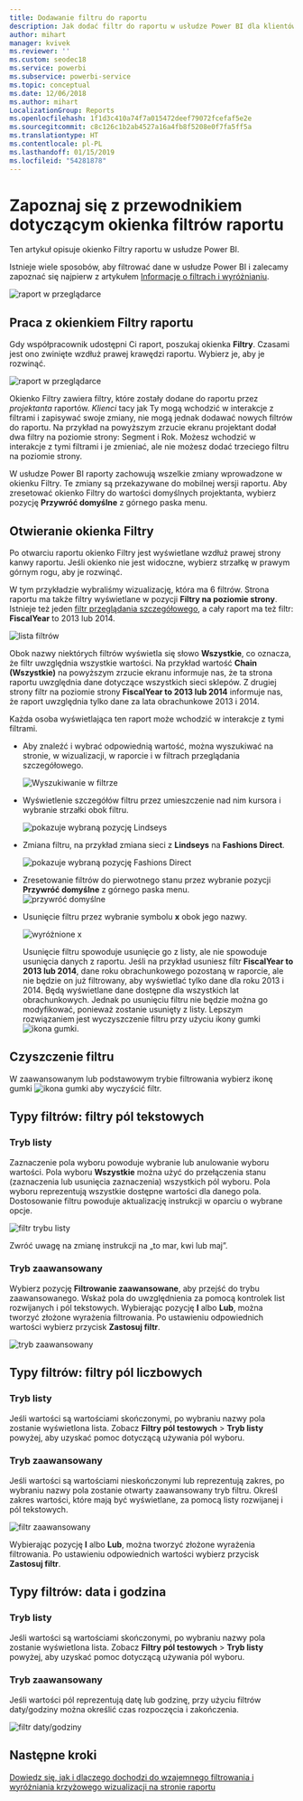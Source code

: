 ```yaml
---
title: Dodawanie filtru do raportu
description: Jak dodać filtr do raportu w usłudze Power BI dla klientów indywidualnych
author: mihart
manager: kvivek
ms.reviewer: ''
ms.custom: seodec18
ms.service: powerbi
ms.subservice: powerbi-service
ms.topic: conceptual
ms.date: 12/06/2018
ms.author: mihart
LocalizationGroup: Reports
ms.openlocfilehash: 1f1d3c410a74f7a015472deef79072fcefaf5e2e
ms.sourcegitcommit: c8c126c1b2ab4527a16a4fb8f5208e0f7fa5ff5a
ms.translationtype: HT
ms.contentlocale: pl-PL
ms.lasthandoff: 01/15/2019
ms.locfileid: "54281878"
---
```

# <a name="take-a-tour-of-the-report-filters-pane"></a>Zapoznaj się z przewodnikiem dotyczącym okienka filtrów raportu
Ten artykuł opisuje okienko Filtry raportu w usłudze Power BI.

Istnieje wiele sposobów, aby filtrować dane w usłudze Power BI i zalecamy zapoznać się najpierw z artykułem [Informacje o filtrach i wyróżnianiu](../power-bi-reports-filters-and-highlighting.md).

![raport w przeglądarce](media/end-user-report-filter/power-bi-browser.png)

## <a name="working-with-the-report-filters-pane"></a>Praca z okienkiem Filtry raportu
Gdy współpracownik udostępni Ci raport, poszukaj okienka **Filtry**. Czasami jest ono zwinięte wzdłuż prawej krawędzi raportu. Wybierz je, aby je rozwinąć.   

![raport w przeglądarce](media/end-user-report-filter/power-bi-expanded.png)

Okienko Filtry zawiera filtry, które zostały dodane do raportu przez *projektanta* raportów. *Klienci* tacy jak Ty mogą wchodzić w interakcje z filtrami i zapisywać swoje zmiany, nie mogą jednak dodawać nowych filtrów do raportu. Na przykład na powyższym zrzucie ekranu projektant dodał dwa filtry na poziomie strony: Segment i Rok. Możesz wchodzić w interakcje z tymi filtrami i je zmieniać, ale nie możesz dodać trzeciego filtru na poziomie strony.

W usłudze Power BI raporty zachowują wszelkie zmiany wprowadzone w okienku Filtry. Te zmiany są przekazywane do mobilnej wersji raportu. Aby zresetować okienko Filtry do wartości domyślnych projektanta, wybierz pozycję **Przywróć domyślne** z górnego paska menu.     

## <a name="open-the-filters-pane"></a>Otwieranie okienka Filtry
Po otwarciu raportu okienko Filtry jest wyświetlane wzdłuż prawej strony kanwy raportu. Jeśli okienko nie jest widoczne, wybierz strzałkę w prawym górnym rogu, aby je rozwinąć.  

W tym przykładzie wybraliśmy wizualizację, która ma 6 filtrów. Strona raportu ma także filtry wyświetlane w pozycji **Filtry na poziomie strony**. Istnieje też jeden [filtr przeglądania szczegółowego](../power-bi-report-add-filter.md), a cały raport ma też filtr:  **FiscalYear** to 2013 lub 2014.

![lista filtrów](media/end-user-report-filter/power-bi-filter-list.png)

Obok nazwy niektórych filtrów wyświetla się słowo **Wszystkie**, co oznacza, że filtr uwzględnia wszystkie wartości.  Na przykład wartość **Chain (Wszystkie)** na powyższym zrzucie ekranu informuje nas, że ta strona raportu uwzględnia dane dotyczące wszystkich sieci sklepów.  Z drugiej strony filtr na poziomie strony **FiscalYear to 2013 lub 2014** informuje nas, że raport uwzględnia tylko dane za lata obrachunkowe 2013 i 2014.

Każda osoba wyświetlająca ten raport może wchodzić w interakcje z tymi filtrami.

- Aby znaleźć i wybrać odpowiednią wartość, można wyszukiwać na stronie, w wizualizacji, w raporcie i w filtrach przeglądania szczegółowego. 

    ![Wyszukiwanie w filtrze](media/end-user-report-filter/power-bi-filter-search.png)

- Wyświetlenie szczegółów filtru przez umieszczenie nad nim kursora i wybranie strzałki obok filtru.
  
   ![pokazuje wybraną pozycję Lindseys](media/end-user-report-filter/power-bi-expan-filter.png)
* Zmiana filtru, na przykład zmiana sieci z **Lindseys** na **Fashions Direct**.
  
     ![pokazuje wybraną pozycję Fashions Direct](media/end-user-report-filter/power-bi-filter-chain.png)

* Zresetowanie filtrów do pierwotnego stanu przez wybranie pozycji **Przywróć domyślne** z górnego paska menu.    
    ![przywróć domyślne](media/end-user-report-filter/power-bi-reset-to-default.png)
    
* Usunięcie filtru przez wybranie symbolu **x** obok jego nazwy.
  
    ![wyróżnione x](media/end-user-report-filter/power-bi-delete-filter.png)

  Usunięcie filtru spowoduje usunięcie go z listy, ale nie spowoduje usunięcia danych z raportu.  Jeśli na przykład usuniesz filtr **FiscalYear to 2013 lub 2014**, dane roku obrachunkowego pozostaną w raporcie, ale nie będzie on już filtrowany, aby wyświetlać tylko dane dla roku 2013 i 2014. Będą wyświetlane dane dostępne dla wszystkich lat obrachunkowych.  Jednak po usunięciu filtru nie będzie można go modyfikować, ponieważ zostanie usunięty z listy. Lepszym rozwiązaniem jest wyczyszczenie filtru przy użyciu ikony gumki ![ ikona gumki ](media/end-user-report-filter/power-bi-eraser-icon.png).
  
  



## <a name="clear-a-filter"></a>Czyszczenie filtru
 W zaawansowanym lub podstawowym trybie filtrowania wybierz ikonę gumki  ![ikona gumki](media/end-user-report-filter/pbi_erasericon.jpg) aby wyczyścić filtr. 


## <a name="types-of-filters-text-field-filters"></a>Typy filtrów: filtry pól tekstowych
### <a name="list-mode"></a>Tryb listy
Zaznaczenie pola wyboru powoduje wybranie lub anulowanie wyboru wartości. Pola wyboru **Wszystkie** można użyć do przełączenia stanu (zaznaczenia lub usunięcia zaznaczenia) wszystkich pól wyboru. Pola wyboru reprezentują wszystkie dostępne wartości dla danego pola.  Dostosowanie filtru powoduje aktualizację instrukcji w oparciu o wybrane opcje. 

![filtr trybu listy](media/end-user-report-filter/power-bi-restatement-new.png)

Zwróć uwagę na zmianę instrukcji na „to mar, kwi lub maj”.

### <a name="advanced-mode"></a>Tryb zaawansowany
Wybierz pozycję **Filtrowanie zaawansowane**, aby przejść do trybu zaawansowanego. Wskaż pola do uwzględnienia za pomocą kontrolek list rozwijanych i pól tekstowych. Wybierając pozycję **I** albo **Lub**, można tworzyć złożone wyrażenia filtrowania. Po ustawieniu odpowiednich wartości wybierz przycisk **Zastosuj filtr**.  

![tryb zaawansowany](media/end-user-report-filter/power-bi-advanced.png)

## <a name="types-of-filters-numeric-field-filters"></a>Typy filtrów: filtry pól liczbowych
### <a name="list-mode"></a>Tryb listy
Jeśli wartości są wartościami skończonymi, po wybraniu nazwy pola zostanie wyświetlona lista.  Zobacz **Filtry pól testowych** &gt; **Tryb listy** powyżej, aby uzyskać pomoc dotyczącą używania pól wyboru.   

### <a name="advanced-mode"></a>Tryb zaawansowany
Jeśli wartości są wartościami nieskończonymi lub reprezentują zakres, po wybraniu nazwy pola zostanie otwarty zaawansowany tryb filtru. Określ zakres wartości, które mają być wyświetlane, za pomocą listy rozwijanej i pól tekstowych. 

![filtr zaawansowany](media/end-user-report-filter/power-bi-dropdown-and-text.png)

Wybierając pozycję **I** albo **Lub**, można tworzyć złożone wyrażenia filtrowania. Po ustawieniu odpowiednich wartości wybierz przycisk **Zastosuj filtr**.

## <a name="types-of-filters-date-and-time"></a>Typy filtrów: data i godzina
### <a name="list-mode"></a>Tryb listy
Jeśli wartości są wartościami skończonymi, po wybraniu nazwy pola zostanie wyświetlona lista.  Zobacz **Filtry pól testowych** &gt; **Tryb listy** powyżej, aby uzyskać pomoc dotyczącą używania pól wyboru.   

### <a name="advanced-mode"></a>Tryb zaawansowany
Jeśli wartości pól reprezentują datę lub godzinę, przy użyciu filtrów daty/godziny można określić czas rozpoczęcia i zakończenia.  

![filtr daty/godziny](media/end-user-report-filter/pbi_date-time-filters.png)


## <a name="next-steps"></a>Następne kroki
[Dowiedz się, jak i dlaczego dochodzi do wzajemnego filtrowania i wyróżniania krzyżowego wizualizacji na stronie raportu](end-user-interactions.md)